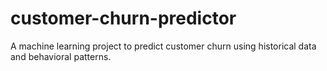 # customer-churn-predictor
A machine learning project to predict customer churn using historical data and behavioral patterns.
